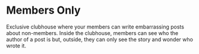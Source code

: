 # Members Only

Exclusive clubhouse where your members can write embarrassing posts about non-members. Inside the clubhouse, members can see who the author of a post is but, outside, they can only see the story and wonder who wrote it.
